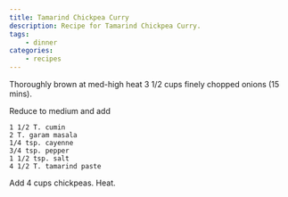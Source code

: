 ```yaml
---
title: Tamarind Chickpea Curry
description: Recipe for Tamarind Chickpea Curry.
tags:
    - dinner
categories:
    - recipes
---
```


Thoroughly brown at med-high heat 3 1/2 cups finely chopped onions (15 mins).

Reduce to medium and add

```
1 1/2 T. cumin
2 T. garam masala
1/4 tsp. cayenne
3/4 tsp. pepper
1 1/2 tsp. salt
4 1/2 T. tamarind paste
```

Add 4 cups chickpeas. Heat.